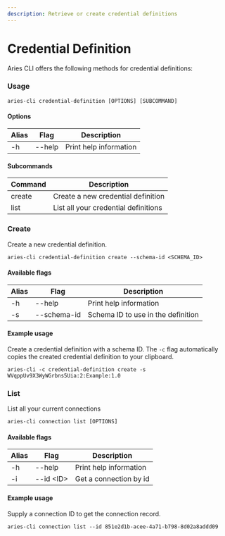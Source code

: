 ```yaml
---
description: Retrieve or create credential definitions
---
```


# Credential Definition

Aries CLI offers the following methods for credential definitions:

### Usage

```
aries-cli credential-definition [OPTIONS] [SUBCOMMAND]
```

#### Options

| Alias | Flag   | Description            |
| ----- | ------ | ---------------------- |
| -h    | --help | Print help information |

#### Subcommands

| Command | Description                          |
| ------- | ------------------------------------ |
| create  | Create a new credential definition   |
| list    | List all your credential definitions |

### Create&#x20;

Create a new credential definition.

```
aries-cli credential-definition create --schema-id <SCHEMA_ID>
```

#### Available flags

| Alias | Flag        | Description                        |
| ----- | ----------- | ---------------------------------- |
| -h    | --help      | Print help information             |
| -s    | --schema-id | Schema ID to use in the definition |

#### Example usage

Create a credential definition with a schema ID. The `-c` flag automatically copies the created credential definition to your clipboard.

```
aries-cli -c credential-definition create -s WVqppUv9X3WyWGrbns5Uia:2:Example:1.0
```

### List

List all your current connections

```
aries-cli connection list [OPTIONS]
```

#### Available flags

| Alias | Flag       | Description            |
| ----- | ---------- | ---------------------- |
| -h    | --help     | Print help information |
| -i    | --id \<ID> | Get a connection by id |

#### Example usage

Supply a connection ID to get the connection record.

```
aries-cli connection list --id 851e2d1b-acee-4a71-b798-8d02a8addd09
```

###
